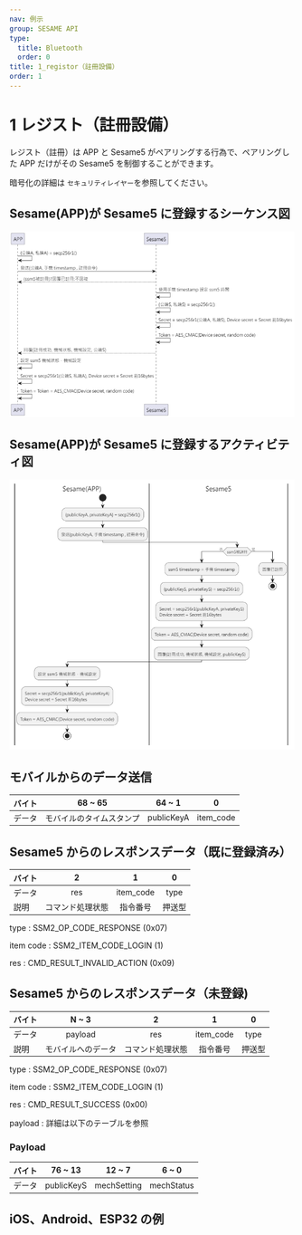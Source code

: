 ```yaml
---
nav: 例示
group: SESAME API
type:
  title: Bluetooth
  order: 0
title: 1_registor（註冊設備）
order: 1
---
```


# 1 レジスト（註冊設備）

レジスト（註冊）は APP と Sesame5 がペアリングする行為で、ペアリングした APP だけがその Sesame5 を制御することができます。

暗号化の詳細は `セキュリティレイヤー`を参照してください。

## Sesame(APP)が Sesame5 に登録するシーケンス図

<p align="left" >
  <img src="./src/register/ssm5註冊_循序圖.png" alt="" title="">
</p>

## Sesame(APP)が Sesame5 に登録するアクティビティ図

<p align="left" >
  <img src="./src/register/ssm5註冊_活動圖.png" alt="" title="">
</p>

## モバイルからのデータ送信

| バイト |         68 ~ 65          |   64 ~ 1   |     0     |
| ------ | :----------------------: | :--------: | :-------: |
| データ | モバイルのタイムスタンプ | publicKeyA | item_code |

## Sesame5 からのレスポンスデータ（既に登録済み）

| バイト |        2         |     1     |   0    |
| ------ | :--------------: | :-------: | :----: |
| データ |       res        | item_code |  type  |
| 説明   | コマンド処理状態 | 指令番号  | 押送型 |

type : SSM2_OP_CODE_RESPONSE (0x07)

item code : SSM2_ITEM_CODE_LOGIN (1)

res : CMD_RESULT_INVALID_ACTION (0x09)

## Sesame5 からのレスポンスデータ（未登録)

| バイト |       N ~ 3        |        2         |     1     |   0    |
| ------ | :----------------: | :--------------: | :-------: | :----: |
| データ |      payload       |       res        | item_code |  type  |
| 説明   | モバイルへのデータ | コマンド処理状態 | 指令番号  | 押送型 |

type : SSM2_OP_CODE_RESPONSE (0x07)

item code : SSM2_ITEM_CODE_LOGIN (1)

res : CMD_RESULT_SUCCESS (0x00)

payload : 詳細は以下のテーブルを参照

### Payload

| バイト |  76 ~ 13   |   12 ~ 7    |   6 ~ 0    |
| ------ | :--------: | :---------: | :--------: |
| データ | publicKeyS | mechSetting | mechStatus |

## iOS、Android、ESP32 の例

<CustomBashOSPlatformRegistor 
  ios='true'
  android='true' 
  esp32='true'
/>
